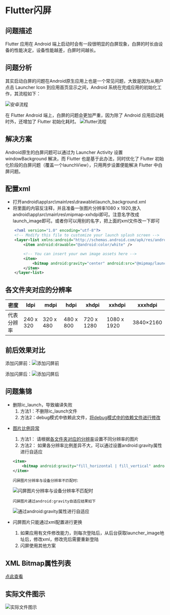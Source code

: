 # Flutter闪屏

## 问题描述
Flutter 应用在 Android 端上启动时会有一段很明显的白屏现象，白屏的时长由设备的性能决定，设备性能越差，白屏时间越长。

## 问题分析
其实启动白屏的问题在Android原生应用上也是一个常见问题，大致是因为从用户点击 Launcher Icon 到应用首页显示之间，Android 系统在完成应用的初始化工作，其流程如下：
<!-- ![安卓流程](./images/android.jpg) -->
![安卓流程](https://raw.githubusercontent.com/zc1789284658/Code-Note/master/flutter/images/android.jpg)


<!-- ![flutter流程](./images/flutter.jpg) -->
在 Flutter Android 端上，白屏的问题会更加严重，因为除了 Android 应用启动耗时外，还增加了 Flutter 初始化耗时。
![flutter流程](https://raw.githubusercontent.com/zc1789284658/Code-Note/master/flutter/images/flutter.jpg)

## 解决方案
Android原生的白屏问题可以通过为 Launcher Activity 设置 windowBackground 解决，而 Flutter 也是基于此办法，同时优化了 Flutter 初始化阶段的白屏问题（覆盖一个launchView），只用两步设置便能解决 Flutter 中白屏问题。

## 配置xml
- 打开android\app\src\main\res\drawable\launch_background.xml
- 将<item>里面的内容反注释，并且准备一张图片分辨率1080 x 1920,放入android\app\src\main\res\mipmap-xxhdpi即可。注意名字改成launch_image即可。或者你可以用别的名字，把上面的xml文件改一下即可

```xml
    <?xml version="1.0" encoding="utf-8"?>
    <!-- Modify this file to customize your launch splash screen -->
    <layer-list xmlns:android="http://schemas.android.com/apk/res/android">
        <item android:drawable="@android:color/white" />

        <!-- You can insert your own image assets here -->
        <item>
            <bitmap android:gravity="center" android:src="@mipmap/launch_image" />
        </item>
    </layer-list>

```

## 各文件夹对应的分辨率
密度	| ldpi|	mdpi|	hdpi	|xhdpi|	xxhdpi	|xxxhdpi
--|--|--|--|--|--|--
代表分辨率	|240 x 320	|320 x 480	|480 x 800|	720 x 1280|	1080 x 1920|	3840×2160

## 前后效果对比
<!-- 添加闪屏前：![添加闪屏前](./images/no-splash.gif) -->
添加闪屏前：![添加闪屏前](https://raw.githubusercontent.com/zc1789284658/Code-Note/master/flutter/images/no-splash.gif)

<!-- 添加闪屏后：![添加闪屏后](./images/has-splash.gif) -->
添加闪屏后：![添加闪屏后](https://raw.githubusercontent.com/zc1789284658/Code-Note/master/flutter/images/has-splash.gif)
## 问题集锦
- 删除ic_launch，导致编译失败
    1. 方法1：不删除ic_launch文件
    2. 方法2：debug模式中依赖此文件，<!--[将debug模式中的依赖文件进行修改](./images/delete-ic_launcher.png)-->[将debug模式中的依赖文件进行修改](https://raw.githubusercontent.com/zc1789284658/Code-Note/master/flutter/images/delete-ic_launcher.png)

<!-- - [图片比例异常](./images/no-adaptor.png) -->
- [图片比例异常](https://raw.githubusercontent.com/zc1789284658/Code-Note/master/flutter/images/no-adaptor.png)
    1. 方法1： 请根据[各文件夹对应的分辨率](#pixel)设置不同分辨率的图片
    2. 方法2： 如果各分辨率比例差异不大，可以通过设置android:gravity属性进行自适应
    ```xml
    <item>
        <bitmap android:gravity="fill_horizontal | fill_vertical" android:src="@mipmap/launch_image" />
    </item>
    ```
    `闪屏图片分辨率与设备分辨率不匹配时`:

    <!-- ![闪屏图片分辨率与设备分辨率不匹配时](./images/no-adaptor.png) -->
    ![闪屏图片分辨率与设备分辨率不匹配时](https://raw.githubusercontent.com/zc1789284658/Code-Note/master/flutter/images/no-adaptor.png)

    `闪屏图片通过android:gravity自适应结果如下`

    <!-- ![通过android:gravity属性进行自适应](./images/adapted.png) -->
    ![通过android:gravity属性进行自适应](https://raw.githubusercontent.com/zc1789284658/Code-Note/master/flutter/images/adapted.png)

- 闪屏图片只能通过xml配置进行更换
    1. 如果应用有文件修改能力，则每次登陆后，从后台获取launcher_image地址后，修改xml，修改完后需要重新登陆
    2. 闪屏使用其他方案

## XML Bitmap属性列表
[点此查看](./xmlBitmap.md)


## 实际文件图示
<!-- ![实际文件图示](./images/flutter_android_splash.png) -->
![实际文件图示](https://raw.githubusercontent.com/zc1789284658/Code-Note/master/flutter/images/flutter_android_splash.png)